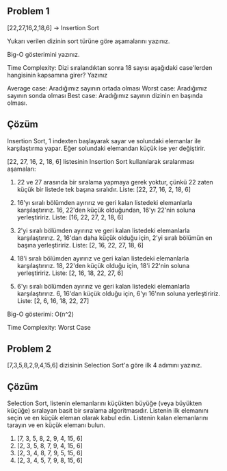 ## Problem 1
[22,27,16,2,18,6] -> Insertion Sort

Yukarı verilen dizinin sort türüne göre aşamalarını yazınız.

Big-O gösterimini yazınız.

Time Complexity: Dizi sıralandıktan sonra 18 sayısı aşağıdaki case'lerden hangisinin kapsamına girer? Yazınız

Average case: Aradığımız sayının ortada olması
Worst case: Aradığımız sayının sonda olması
Best case: Aradığımız sayının dizinin en başında olması.

## Çözüm
Insertion Sort, 1 indexten başlayarak sayar ve solundaki elemanlar ile karşılaştırma yapar. Eğer solundaki elemandan küçük ise yer değiştirir.

[22, 27, 16, 2, 18, 6] listesinin Insertion Sort kullanılarak sıralanması aşamaları:

1) 22 ve 27 arasında bir sıralama yapmaya gerek yoktur, çünkü 22 zaten küçük bir listede tek başına sıralıdır.
Liste: [22, 27, 16, 2, 18, 6]

2) 16'yı sıralı bölümden ayırırız ve geri kalan listedeki elemanlarla karşılaştırırız. 16, 22'den küçük olduğundan, 16'yı 22'nin soluna yerleştiririz.
Liste: [16, 22, 27, 2, 18, 6]

3) 2'yi sıralı bölümden ayırırız ve geri kalan listedeki elemanlarla karşılaştırırız. 2, 16'dan daha küçük olduğu için, 2'yi sıralı bölümün en başına yerleştiririz.
Liste: [2, 16, 22, 27, 18, 6]

4) 18'i sıralı bölümden ayırırız ve geri kalan listedeki elemanlarla karşılaştırırız. 18, 22'den küçük olduğu için, 18'i 22'nin soluna yerleştiririz.
Liste: [2, 16, 18, 22, 27, 6]

5) 6'yı sıralı bölümden ayırırız ve geri kalan listedeki elemanlarla karşılaştırırız. 6, 16'dan küçük olduğu için, 6'yı 16'nın soluna yerleştiririz.
Liste: [2, 6, 16, 18, 22, 27]

Big-O gösterimi: O(n^2)

Time Complexity: Worst Case

## Problem 2
[7,3,5,8,2,9,4,15,6] dizisinin Selection Sort'a göre ilk 4 adımını yazınız.
## Çözüm
Selection Sort, listenin elemanlarını küçükten büyüğe (veya büyükten küçüğe) sıralayan basit bir sıralama algoritmasıdır.
Listenin ilk elemanını seçin ve en küçük eleman olarak kabul edin.
Listenin kalan elemanlarını tarayın ve en küçük elemanı bulun.

1) [7, 3, 5, 8, 2, 9, 4, 15, 6]
3) [2, 3, 5, 8, 7, 9, 4, 15, 6]
4) [2, 3, 4, 8, 7, 9, 5, 15, 6]
5) [2, 3, 4, 5, 7, 9, 8, 15, 6]
